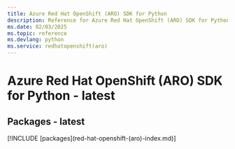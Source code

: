 ```yaml
---
title: Azure Red Hat OpenShift (ARO) SDK for Python
description: Reference for Azure Red Hat OpenShift (ARO) SDK for Python
ms.date: 02/03/2025
ms.topic: reference
ms.devlang: python
ms.service: redhatopenshift(aro)
---
```

# Azure Red Hat OpenShift (ARO) SDK for Python - latest
## Packages - latest
[!INCLUDE [packages](red-hat-openshift-(aro\)-index.md)]